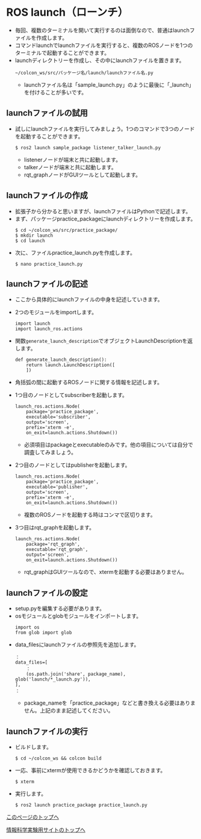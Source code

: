 # ROS launch（ローンチ）
- 毎回、複数のターミナルを開いて実行するのは面倒なので、普通はlaunchファイルを作成します。
- コマンドlaunchでlaunchファイルを実行すると、複数のROSノードを1つのターミナルで起動することができます。
- launchディレクトリーを作成し、その中にlaunchファイルを置きます。
    ```
    ~/colcon_ws/src/パッケージ名/launch/launchファイル名.py
    ```
    - launchファイル名は「sample_launch.py」のように最後に「_launch」を付けることが多いです。

## launchファイルの試用
- 試しにlaunchファイルを実行してみましょう。1つのコマンドで3つのノードを起動することができます。
    ```
    $ ros2 launch sample_package listener_talker_launch.py
    ```
    - listenerノードが端末と共に起動します。
    - talkerノードが端末と共に起動します。
    - rqt_graphノードがGUIツールとして起動します。

## launchファイルの作成
- 拡張子から分かると思いますが、launchファイルはPythonで記述します。
- まず、パッケージpractice_packageにlaunchディレクトリーを作成します。
    ```
    $ cd ~/colcon_ws/src/practice_package/
    $ mkdir launch
    $ cd launch
    ```
- 次に、ファイルpractice_launch.pyを作成します。
    ```
    $ nano practice_launch.py
    ```

## launchファイルの記述
- ここから具体的にlaunchファイルの中身を記述していきます。
- 2つのモジュールをimportします。
    ```
    import launch
    import launch_ros.actions
    ```

- 関数`generate_launch_description`でオブジェクトLaunchDescriptionを返します。
    ```
    def generate_launch_description():
        return launch.LaunchDescription([
        ])
    ```

- 角括弧の間に起動するROSノードに関する情報を記述します。
- 1つ目のノードとしてsubscriberを起動します。
    ```
    launch_ros.actions.Node(
        package='practice_package',
        executable='subscriber',
        output='screen',
        prefix='xterm -e',
        on_exit=launch.actions.Shutdown())
    ```
    - 必須項目はpackageとexecutableのみです。他の項目については自分で調査してみましょう。
- 2つ目のノードとしてはpublisherを起動します。
    ```
    launch_ros.actions.Node(
        package='practice_package',
        executable='publisher',
        output='screen',
        prefix='xterm -e',
        on_exit=launch.actions.Shutdown())
    ```
    - 複数のROSノードを起動する時はコンマで区切ります。
- 3つ目はrqt_graphを起動します。
    ```
    launch_ros.actions.Node(
        package='rqt_graph',
        executable='rqt_graph',
        output='screen',
        on_exit=launch.actions.Shutdown())
    ```
    - rqt_graphはGUIツールなので、xtermを起動する必要はありません。

## launchファイルの設定
- setup.pyを編集する必要があります。
- osモジュールとglobモジュールをインポートします。
    ```
    import os
    from glob import glob
    ```
- data_filesにlaunchファイルの参照先を追加します。
    ```
    ：
    data_files=[
        ：
        (os.path.join('share', package_name), glob('launch/*_launch.py')),
    ],
    ：
    ```
    - package_nameを「practice_package」などと書き換える必要はありません。上記のまま記述してください。

## launchファイルの実行
- ビルドします。
    ```
    $ cd ~/colcon_ws && colcon build
    ```

- 一応、事前にxtermが使用できるかどうかを確認しておきます。
    ```
    $ xterm
    ```

- 実行します。
    ```
    $ ros2 launch practice_package practice_launch.py
    ```

[このページのトップへ](#)

[情報科学実験用サイトのトップへ](https://stl-apu.github.io/laboratory_experiments/)
